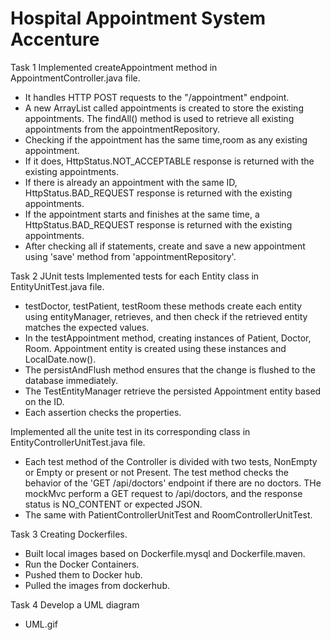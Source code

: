 # Hospital Appointment System Accenture

Task 1
Implemented createAppointment method in AppointmentController.java file.

- It handles HTTP POST requests to the "/appointment" endpoint.
- A new ArrayList called appointments is created to store the existing appointments.
  The findAll() method is used to retrieve all existing appointments from the appointmentRepository.
- Checking if the appointment has the same time,room as any existing appointment.
- If it does, HttpStatus.NOT_ACCEPTABLE response is returned with the existing appointments.
- If there is already an appointment with the same ID, HttpStatus.BAD_REQUEST response is returned with the existing appointments.
- If the appointment starts and finishes at the same time, a HttpStatus.BAD_REQUEST response is returned with the existing appointments.
- After checking all if statements, create and save a new appointment using 'save' method from 'appointmentRepository'.

Task 2
JUnit tests
Implemented tests for each Entity class in EntityUnitTest.java file.
- testDoctor, testPatient, testRoom these methods create each entity using entityManager, retrieves,
  and then check if the retrieved entity matches the expected values.
- In the testAppointment method, creating instances of Patient, Doctor, Room.
  Appointment entity is created using these instances and LocalDate.now().
- The persistAndFlush method ensures that the change is flushed to the database immediately.
- The TestEntityManager retrieve the persisted Appointment entity based on the ID.
- Each assertion checks the properties.

Implemented all the unite test in its corresponding class in EntityControllerUnitTest.java file.
- Each test method of the Controller is divided with two tests, NonEmpty or Empty or present or not Present.
  The test method checks the behavior of the 'GET /api/doctors' endpoint if there are no doctors.
  THe mockMvc perform a GET request to /api/doctors, and the response status is NO_CONTENT or expected JSON.
- The same with PatientControllerUnitTest and RoomControllerUnitTest.

Task 3
Creating Dockerfiles.
- Built local images based on Dockerfile.mysql and Dockerfile.maven.
- Run the Docker Containers.
- Pushed them to Docker hub.
- Pulled the images from dockerhub.


Task 4
Develop a UML diagram
- UML.gif